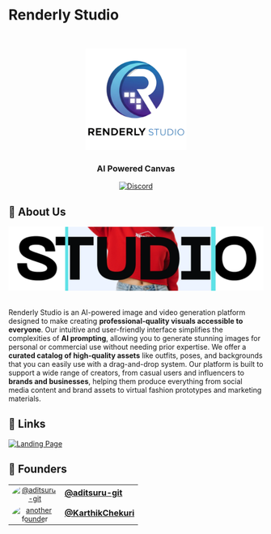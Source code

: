 # Renderly Studio

<br>

<a id="readme-top"></a>

<div align="center">
  <a href="https://github.com/Renderly-Studio">
    <img src="../assets/logo.png" alt="Logo" width="200" height="200">
  </a>
  <h3 align="center">AI Powered Canvas</h3>
  
[![Discord][discord-shield]][discord-url]

</div>

## 👋 About Us

<div align="center">
  <img src="../assets/banner.webp" alt="Renderly Studio Banner" >
</div>

<br>

Renderly Studio is an AI-powered image and video generation platform designed to make creating **professional-quality visuals accessible to everyone**. Our intuitive and user-friendly interface simplifies the complexities of **AI prompting**, allowing you to generate stunning images for personal or commercial use without needing prior expertise. We offer a **curated catalog of high-quality assets** like outfits, poses, and backgrounds that you can easily use with a drag-and-drop system. Our platform is built to support a wide range of creators, from casual users and influencers to **brands and businesses**, helping them produce everything from social media content and brand assets to virtual fashion prototypes and marketing materials.

## 🔗 Links

<a href="https://www.renderlystudio.com/">
  <img src="https://img.shields.io/badge/Landing%20Page-black?style=for-the-badge&logo=vercel&logoColor=white" alt="Landing Page">
</a>

## 💼 Founders

<table width="100%">
  <tr>
    <td width="90" valign="middle" align="center">
      <a href="https://github.com/aditsuru-git">
        <img src="https://github.com/aditsuru-git.png?size=96"
             width="80" height="80"
             alt="@aditsuru-git"
             style="border-radius:50%;">
      </a>
    </td>
    <td valign="middle">
      <h3 style="margin:0 0 6px 0;"><a href="https://github.com/aditsuru-git">@aditsuru-git</a></h3>
    </td>
  </tr>
    <tr>
    <td width="90" valign="middle" align="center">
      <a href="#">
        <img src="https://github.com/KarthikChekuri.png?size=96"
             width="80" height="80"
             alt="another founder"
             style="border-radius:50%;">
      </a>
    </td>
    <td valign="middle">
      <h3 style="margin:0 0 6px 0;"><a href="https://github.com/KarthikChekuri">@KarthikChekuri</a></h3>
    </td>
  </tr>
</table>

[discord-shield]: https://img.shields.io/discord/1313767817996402698?logo=discord&logoColor=white&label=discord&color=4d3dff
[discord-url]: https://discord.com/invite/HP2YPGSrWU
